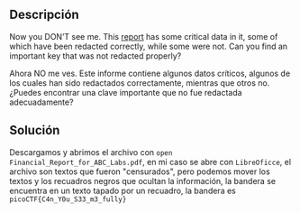 ## Descripción
Now you DON’T see me. This [report](https://artifacts.picoctf.net/c/84/Financial_Report_for_ABC_Labs.pdf) has some critical data in it, some of which have been redacted correctly, while some were not. Can you find an important key that was not redacted properly?

Ahora NO me ves. Este informe contiene algunos datos críticos, algunos de los cuales han sido redactados correctamente, mientras que otros no. ¿Puedes encontrar una clave importante que no fue redactada adecuadamente?
## Solución
Descargamos y abrimos el archivo con `open Financial_Report_for_ABC_Labs.pdf`, en mi caso se abre con `LibreOficce`, el archivo son textos que fueron "censurados", pero podemos mover los textos y los recuadros negros que ocultan la información, la bandera se encuentra en un texto tapado por un recuadro, la bandera es `picoCTF{C4n_Y0u_S33_m3_fully}`